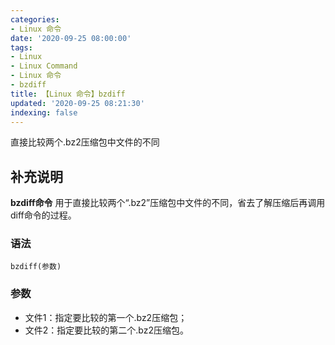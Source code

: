 ```yaml
---
categories:
- Linux 命令
date: '2020-09-25 08:00:00'
tags:
- Linux
- Linux Command
- Linux 命令
- bzdiff
title: 【Linux 命令】bzdiff
updated: '2020-09-25 08:21:30'
indexing: false
---
```


直接比较两个.bz2压缩包中文件的不同

## 补充说明

**bzdiff命令** 用于直接比较两个“.bz2”压缩包中文件的不同，省去了解压缩后再调用diff命令的过程。

###  语法

```shell
bzdiff(参数)
```

###  参数

*   文件1：指定要比较的第一个.bz2压缩包；
*   文件2：指定要比较的第二个.bz2压缩包。


<!-- Linux命令行搜索引擎：https://jaywcjlove.github.io/linux-command/ -->